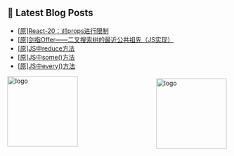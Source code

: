 ## 📕 Latest Blog Posts

<!-- BLOG-POST-LIST:START -->
- [[原]React-20：对props进行限制](https://blog.csdn.net/sinat_41696687/article/details/115356420)
- [[原]剑指Offer——二叉搜索树的最近公共祖先（JS实现）](https://blog.csdn.net/sinat_41696687/article/details/115350385)
- [[原]JS中reduce方法](https://blog.csdn.net/sinat_41696687/article/details/115327881)
- [[原]JS中some()方法](https://blog.csdn.net/sinat_41696687/article/details/115327696)
- [[原]JS中every()方法](https://blog.csdn.net/sinat_41696687/article/details/115327516)
<!-- BLOG-POST-LIST:END -->
<img src="https://github-readme-stats.vercel.app/api?username=qq1120637483&show_icons=true" alt="logo" height="160" align="right" style="margin: 5px; margin-bottom: 20px;" />

<img src="https://github-profile-trophy.vercel.app/?username=qq1120637483&theme=flat&column=7" alt="logo" height="160" align="center" style="margin: auto; margin-bottom: 20px;" />


<!--
**qq1120637483/qq1120637483** is a ✨ _special_ ✨ repository because its `README.md` (this file) appears on your GitHub profile.

Here are some ideas to get you started:

- 🔭 I’m currently working on ...
- 🌱 I’m currently learning ...
- 👯 I’m looking to collaborate on ...
- 🤔 I’m looking for help with ...
- 💬 Ask me about ...
- 📫 How to reach me: ...
- 😄 Pronouns: ...
- ⚡ Fun fact: ...
-->

